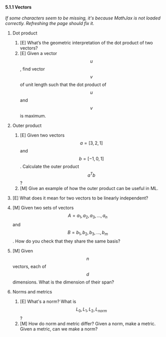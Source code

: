 #### 5.1.1 Vectors

_If some characters seem to be missing, it's because MathJax is not loaded correctly. Refreshing the page should fix it._

1. Dot product
    1. [E] What’s the geometric interpretation of the dot product of two vectors?
    2. [E] Given a vector $$u$$, find vector $$v$$ of unit length such that the dot product of $$u$$ and $$v$$ is maximum.

2. Outer product
    1. [E] Given two vectors $$a = [3, 2, 1]$$ and  $$b = [-1, 0, 1]$$. Calculate the outer product $$a^Tb$$?
    1. [M] Give an example of how the outer product can be useful in ML.

3. [E] What does it mean for two vectors to be linearly independent?
4. [M] Given two sets of vectors $$A = {a_1, a_2, a_3, ..., a_n}$$ and $$B = {b_1, b_2, b_3, ... , b_m}$$. How do you check that they share the same basis?
5. [M] Given $$n$$ vectors, each of $$d$$ dimensions. What is the dimension of their span?
6. Norms and metrics
	1. [E] What's a norm? What is $$L_0, L_1, L_2, L_{norm}$$?
	1. [M] How do norm and metric differ? Given a norm, make a metric. Given a metric, can we make a norm?
